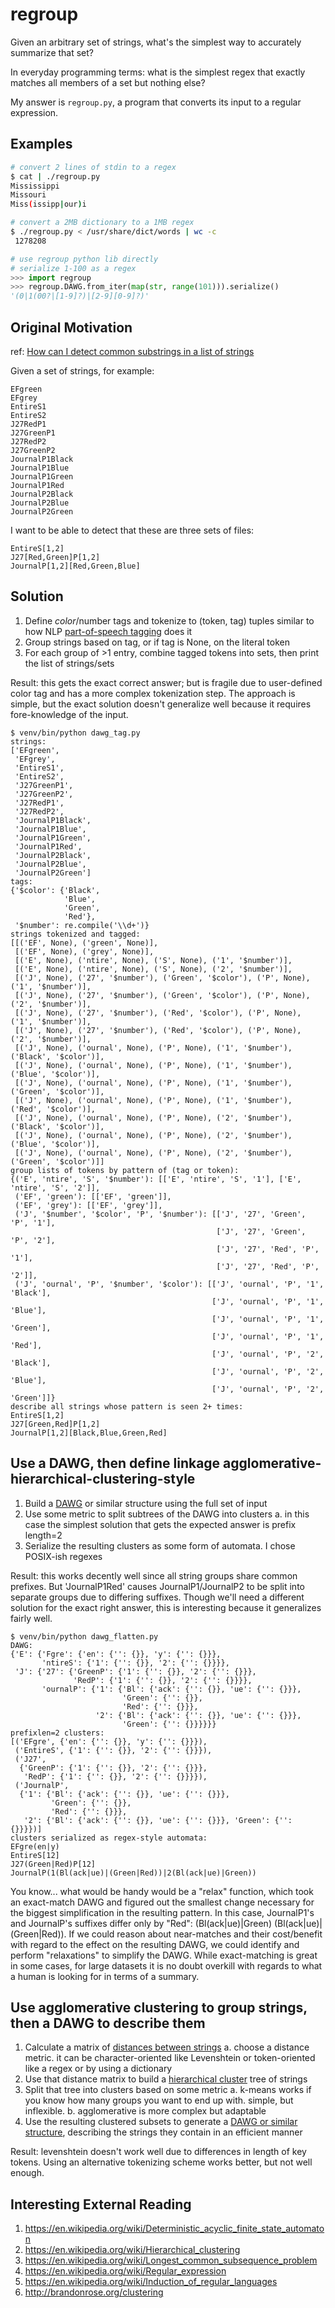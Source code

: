 
# regroup

Given an arbitrary set of strings, what's the simplest way to accurately summarize that set?

In everyday programming terms: what is the simplest regex that exactly matches all members of a set but nothing else?

My answer is `regroup.py`, a program that converts its input to a regular expression.


## Examples

```sh
# convert 2 lines of stdin to a regex
$ cat | ./regroup.py
Mississippi
Missouri
Miss(issipp|our)i
```

```sh
# convert a 2MB dictionary to a 1MB regex
$ ./regroup.py < /usr/share/dict/words | wc -c
 1278208
```

```py
# use regroup python lib directly
# serialize 1-100 as a regex
>>> import regroup
>>> regroup.DAWG.from_iter(map(str, range(101))).serialize()
'(0|1(00?|[1-9]?)|[2-9][0-9]?)'
```


## Original Motivation

ref: [How can I detect common substrings in a list of strings](http://stackoverflow.com/questions/1410822/how-can-i-detect-common-substrings-in-a-list-of-strings)

Given a set of strings, for example:

    EFgreen
    EFgrey
    EntireS1
    EntireS2
    J27RedP1
    J27GreenP1
    J27RedP2
    J27GreenP2
    JournalP1Black
    JournalP1Blue
    JournalP1Green
    JournalP1Red
    JournalP2Black
    JournalP2Blue
    JournalP2Green

I want to be able to detect that these are three sets of files:

    EntireS[1,2]
    J27[Red,Green]P[1,2]
    JournalP[1,2][Red,Green,Blue]


## Solution

1. Define $color/$number tags and tokenize to (token, tag) tuples similar to how NLP [part-of-speech tagging](https://en.wikipedia.org/wiki/Part-of-speech_tagging) does it
2. Group strings based on tag, or if tag is None, on the literal token
3. For each group of >1 entry, combine tagged tokens into sets, then print the list of strings/sets

Result: this gets the exact correct answer; but is fragile due to user-defined color tag and has a more complex tokenization step. The approach is simple, but the exact solution doesn't generalize well because it requires fore-knowledge of the input.

```
$ venv/bin/python dawg_tag.py
strings:
['EFgreen',
 'EFgrey',
 'EntireS1',
 'EntireS2',
 'J27GreenP1',
 'J27GreenP2',
 'J27RedP1',
 'J27RedP2',
 'JournalP1Black',
 'JournalP1Blue',
 'JournalP1Green',
 'JournalP1Red',
 'JournalP2Black',
 'JournalP2Blue',
 'JournalP2Green']
tags:
{'$color': {'Black',
            'Blue',
            'Green',
            'Red'},
 '$number': re.compile('\\d+')}
strings tokenized and tagged:
[[('EF', None), ('green', None)],
 [('EF', None), ('grey', None)],
 [('E', None), ('ntire', None), ('S', None), ('1', '$number')],
 [('E', None), ('ntire', None), ('S', None), ('2', '$number')],
 [('J', None), ('27', '$number'), ('Green', '$color'), ('P', None), ('1', '$number')],
 [('J', None), ('27', '$number'), ('Green', '$color'), ('P', None), ('2', '$number')],
 [('J', None), ('27', '$number'), ('Red', '$color'), ('P', None), ('1', '$number')],
 [('J', None), ('27', '$number'), ('Red', '$color'), ('P', None), ('2', '$number')],
 [('J', None), ('ournal', None), ('P', None), ('1', '$number'), ('Black', '$color')],
 [('J', None), ('ournal', None), ('P', None), ('1', '$number'), ('Blue', '$color')],
 [('J', None), ('ournal', None), ('P', None), ('1', '$number'), ('Green', '$color')],
 [('J', None), ('ournal', None), ('P', None), ('1', '$number'), ('Red', '$color')],
 [('J', None), ('ournal', None), ('P', None), ('2', '$number'), ('Black', '$color')],
 [('J', None), ('ournal', None), ('P', None), ('2', '$number'), ('Blue', '$color')],
 [('J', None), ('ournal', None), ('P', None), ('2', '$number'), ('Green', '$color')]]
group lists of tokens by pattern of (tag or token):
{('E', 'ntire', 'S', '$number'): [['E', 'ntire', 'S', '1'], ['E', 'ntire', 'S', '2']],
 ('EF', 'green'): [['EF', 'green']],
 ('EF', 'grey'): [['EF', 'grey']],
 ('J', '$number', '$color', 'P', '$number'): [['J', '27', 'Green', 'P', '1'],
                                              ['J', '27', 'Green', 'P', '2'],
                                              ['J', '27', 'Red', 'P', '1'],
                                              ['J', '27', 'Red', 'P', '2']],
 ('J', 'ournal', 'P', '$number', '$color'): [['J', 'ournal', 'P', '1', 'Black'],
                                             ['J', 'ournal', 'P', '1', 'Blue'],
                                             ['J', 'ournal', 'P', '1', 'Green'],
                                             ['J', 'ournal', 'P', '1', 'Red'],
                                             ['J', 'ournal', 'P', '2', 'Black'],
                                             ['J', 'ournal', 'P', '2', 'Blue'],
                                             ['J', 'ournal', 'P', '2', 'Green']]}
describe all strings whose pattern is seen 2+ times:
EntireS[1,2]
J27[Green,Red]P[1,2]
JournalP[1,2][Black,Blue,Green,Red]
```

## Use a DAWG, then define linkage agglomerative-hierarchical-clustering-style 
1. Build a [DAWG](https://en.wikipedia.org/wiki/Deterministic_acyclic_finite_state_automaton) or similar structure using the full set of input
2. Use some metric to split subtrees of the DAWG into clusters
    a. in this case the simplest solution that gets the expected answer is prefix length=2
3. Serialize the resulting clusters as some form of automata. I chose POSIX-ish regexes

Result: this works decently well since all string groups share common prefixes. But 'JournalP1Red' causes JournalP1/JournalP2 to be split into separate groups due to differing suffixes. Though we'll need a different solution for the exact right answer, this is interesting because it generalizes fairly well.

```
$ venv/bin/python dawg_flatten.py
DAWG:
{'E': {'Fgre': {'en': {'': {}}, 'y': {'': {}}},
       'ntireS': {'1': {'': {}}, '2': {'': {}}}},
 'J': {'27': {'GreenP': {'1': {'': {}}, '2': {'': {}}},
              'RedP': {'1': {'': {}}, '2': {'': {}}}},
       'ournalP': {'1': {'Bl': {'ack': {'': {}}, 'ue': {'': {}}},
                         'Green': {'': {}},
                         'Red': {'': {}}},
                   '2': {'Bl': {'ack': {'': {}}, 'ue': {'': {}}},
                         'Green': {'': {}}}}}}
prefixlen=2 clusters:
[('EFgre', {'en': {'': {}}, 'y': {'': {}}}),
 ('EntireS', {'1': {'': {}}, '2': {'': {}}}),
 ('J27',
  {'GreenP': {'1': {'': {}}, '2': {'': {}}},
   'RedP': {'1': {'': {}}, '2': {'': {}}}}),
 ('JournalP',
  {'1': {'Bl': {'ack': {'': {}}, 'ue': {'': {}}},
         'Green': {'': {}},
         'Red': {'': {}}},
   '2': {'Bl': {'ack': {'': {}}, 'ue': {'': {}}}, 'Green': {'': {}}}})]
clusters serialized as regex-style automata:
EFgre(en|y)
EntireS[12]
J27(Green|Red)P[12]
JournalP(1(Bl(ack|ue)|(Green|Red))|2(Bl(ack|ue)|Green))
```

You know... what would be handy would be a "relax" function, which took an exact-match DAWG and figured out the smallest change necessary for the biggest simplification in the resulting pattern. In this case, JournalP1's and JournalP's suffixes differ only by "Red": (Bl(ack|ue)|Green) (Bl(ack|ue)|(Green|Red)). If we could reason about near-matches and their cost/benefit with regard to the effect on the resulting DAWG, we could identify and perform "relaxations" to simplify the DAWG. While exact-matching is great in some cases, for large datasets it is no doubt overkill with regards to what a human is looking for in terms of a summary.


## Use agglomerative clustering to group strings, then a DAWG to describe them
1. Calculate a matrix of [distances between strings](https://en.wikipedia.org/wiki/String_metric)
    a. choose a distance metric. it can be character-oriented like Levenshtein or token-oriented like a regex or by using a dictionary
2. Use that distance matrix to build a [hierarchical cluster](https://en.wikipedia.org/wiki/Hierarchical_clustering) tree of strings
3. Split that tree into clusters based on some metric
    a. k-means works if you know how many groups you want to end up with. simple, but inflexible.
    b. agglomerative is more complex but adaptable
4. Use the resulting clustered subsets to generate a [DAWG or similar structure](https://en.wikipedia.org/wiki/Deterministic_acyclic_finite_state_automaton), describing the strings they contain in an efficient manner

Result: levenshtein doesn't work well due to differences in length of key tokens. Using an alternative tokenizing scheme works better, but not well enough.


## Interesting External Reading

1. https://en.wikipedia.org/wiki/Deterministic_acyclic_finite_state_automaton
2. https://en.wikipedia.org/wiki/Hierarchical_clustering
3. https://en.wikipedia.org/wiki/Longest_common_subsequence_problem
4. https://en.wikipedia.org/wiki/Regular_expression
5. https://en.wikipedia.org/wiki/Induction_of_regular_languages
6. http://brandonrose.org/clustering
